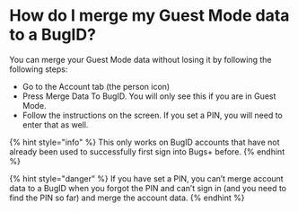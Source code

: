 # How do I merge my Guest Mode data to a BugID?

You can merge your Guest Mode data without losing it by following the following steps:

* Go to the Account tab (the person icon)
* Press Merge Data To BugID. You will only see this if you are in Guest Mode.
* Follow the instructions on the screen. If you set a PIN, you will need to enter that as well.

{% hint style="info" %}
This only works on BugID accounts that have not already been used to successfully first sign into Bugs+ before.
{% endhint %}

{% hint style="danger" %}
If you have set a PIN, you can’t merge account data to a BugID when you forgot the PIN and can’t sign in (and you need to find the PIN so far) and merge the account data.
{% endhint %}
